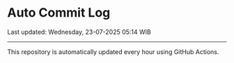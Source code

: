 # Auto Commit Log

Last updated: Wednesday, 23-07-2025 05:14 WIB

---

This repository is automatically updated every hour using GitHub Actions.
